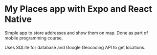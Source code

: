 # My Places app with Expo and React Native

Simple app to store addresses and show them on map. Done as part of mobile programming course.

Uses SQLite for database and Google Geocoding API to get locations.